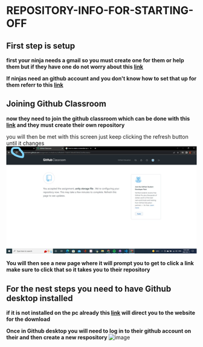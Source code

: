 # REPOSITORY-INFO-FOR-STARTING-OFF

## First step is setup

**first your ninja needs a gmail so you must create one for them or help them but if they have one do not worry about this [link](https://www.youtube.com/watch?v=NXOCa9kzQsk)**

**If ninjas need an github account and you don't know how to set that up for them referr to this [link](https://www.youtube.com/watch?v=tTvLl138ky4)**

## Joining Github Classroom

**now they need to join the github classroom which can be done with this [link](https://classroom.github.com/a/dPDt0Weq) and they must create their own repository**

you will then be met with this screen just keep clicking the refresh button until it changes 
![image](https://github.com/Code-Ninjas130/REPOSITORY-INFO-FOR-STARTING-OFF/blob/main/imageFolder/1st%20image%20for%20steps.jpg)

**You will then see a new page where it will prompt you to get to click a link make sure to click that so it takes you to their repository**

## For the nest steps you need to have Github desktop installed

**if it is not installed on the pc already this [link](https://desktop.github.com/) will direct you to the website for the download**

**Once in Github desktop you will need to log in to their github account on their and then create a new respository**
![image]()